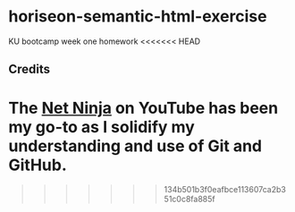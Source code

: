 # horiseon-semantic-html-exercise
KU bootcamp week one homework 
<<<<<<< HEAD

## Credits

The [Net Ninja](https://www.youtube.com/channel/UCW5YeuERMmlnqo4oq8vwUpg) on YouTube has been my go-to as I solidify my understanding and use of Git and GitHub. 
=======
>>>>>>> 134b501b3f0eafbce113607ca2b351c0c8fa885f
